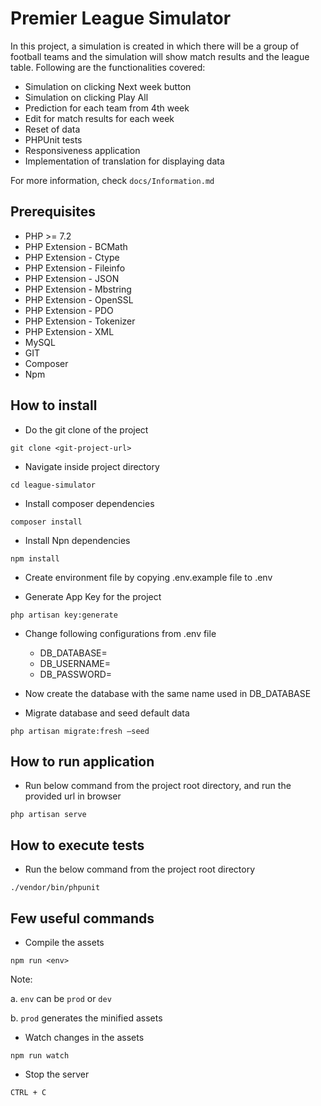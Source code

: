 # Premier League Simulator
In this project, a simulation is created in which there will be a group of football teams and the simulation will show match results and the league table.
Following are the functionalities covered:

- Simulation on clicking Next week button
- Simulation on clicking Play All
- Prediction for each team from 4th week
- Edit for match results for each week
- Reset of data
- PHPUnit tests
- Responsiveness application
- Implementation of translation for displaying data

For more information, check ```docs/Information.md```

## Prerequisites

- PHP >= 7.2
- PHP Extension - BCMath 
- PHP Extension - Ctype
- PHP Extension - Fileinfo
- PHP Extension - JSON
- PHP Extension - Mbstring
- PHP Extension - OpenSSL
- PHP Extension - PDO
- PHP Extension - Tokenizer
- PHP Extension - XML
- MySQL
- GIT
- Composer
- Npm

## How to install

- Do the git clone of the project

```
git clone <git-project-url>
```


- Navigate inside project directory

```
cd league-simulator
```

- Install composer dependencies

```
composer install
```

- Install Npn dependencies

```
npm install
```

- Create environment file by copying .env.example file to .env

- Generate App Key for the project

```
php artisan key:generate
```

- Change following configurations from .env file
  - DB_DATABASE=
  - DB_USERNAME=
  - DB_PASSWORD=

- Now create the database with the same name used in DB_DATABASE

- Migrate database and seed default data

```
php artisan migrate:fresh –seed
```


## How to run application

- Run below command from the project root directory, and run the provided url in browser

```
php artisan serve
```

## How to execute tests

- Run the below command from the project root directory

```
./vendor/bin/phpunit
```

## Few useful commands

- Compile the assets

```
npm run <env>
```
Note:

a. ```env``` can be ```prod``` or ```dev```

b. ```prod``` generates the minified assets


- Watch changes in the assets

```
npm run watch
```

- Stop the server

```
CTRL + C
```
